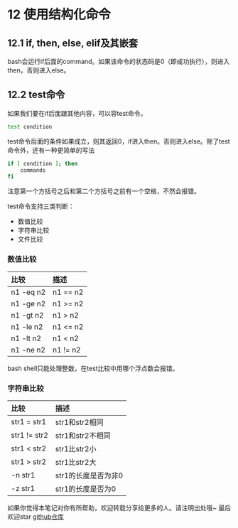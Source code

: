 # 12 使用结构化命令

## 12.1 if, then, else, elif及其嵌套

bash会运行if后面的command。如果该命令的状态码是0（即成功执行），则进入then，否则进入else。

## 12.2 test命令

如果我们要在if后面跟其他内容，可以容test命令。

```bash
test condition
```

test命令后面的条件如果成立，则其返回0，if进入then。否则进入else。除了test命令外，还有一种更简单的写法

```bash
if [ condition ]; then
    commands
fi
```

注意第一个方括号之后和第二个方括号之前有一个空格，不然会报错。

test命令支持三类判断：

- 数值比较
- 字符串比较
- 文件比较

### 数值比较

|比较|描述|
|:-|:-|
|n1 -eq n2| n1 == n2|
|n1 -ge n2| n1 >= n2|
|n1 -gt n2| n1 > n2|
|n1 -le n2| n1 <= n2|
|n1 -lt n2| n1 < n2|
|n1 -ne n2| n1 != n2|

bash shell只能处理整数，在test比较中用哪个浮点数会报错。

### 字符串比较

|比较|描述|
|:-|:-|
|str1 = str1| str1和str2相同 |
|str1 != str2| str1和str2不相同|
|str1 < str2| str1比str2小|
|str1 > str2| str1比str2大|
|-n str1|str1的长度是否为非0|
|-z str1|str1的长度是否为0|

如果你觉得本笔记对你有所帮助，欢迎转载分享给更多的人。请注明出处哦~
最后欢迎star [github仓库](https://github.com/LeoSirius/notes)
